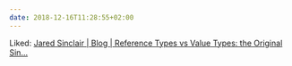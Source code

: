 ```yaml
---
date: 2018-12-16T11:28:55+02:00
---
```


Liked: [Jared Sinclair | Blog | Reference Types vs Value Types: the Original Sin...](http://blog.jaredsinclair.com/post/181051061590/reference-types-vs-value-types-the-original-sin)
